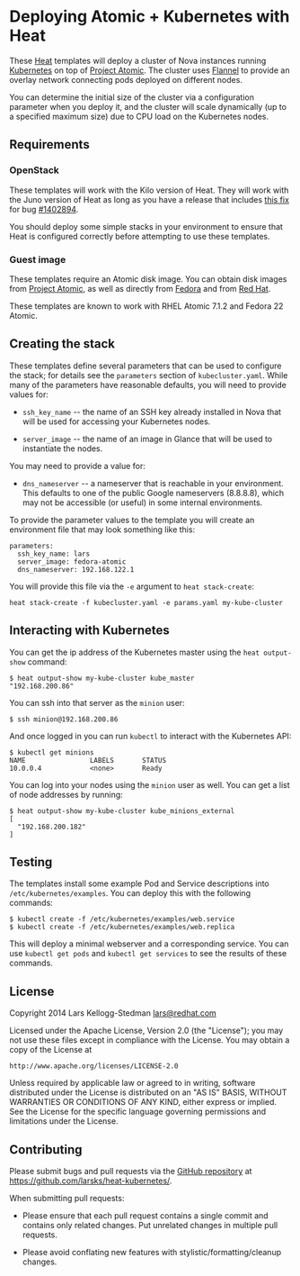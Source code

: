 Deploying Atomic + Kubernetes with Heat
=======================================

These [Heat][] templates will deploy a cluster of Nova instances
running [Kubernetes][] on top of [Project Atomic][].  The cluster uses
[Flannel][] to provide an overlay network connecting pods deployed on
different nodes.

You can determine the initial size of the cluster via a configuration
parameter when you deploy it, and the cluster will scale dynamically
(up to a specified maximum size) due to CPU load on the Kubernetes
nodes.

[heat]: https://wiki.openstack.org/wiki/Heat
[kubernetes]: https://github.com/GoogleCloudPlatform/kubernetes
[project atomic]: http://www.projectatomic.io/
[flannel]: https://github.com/coreos/flannel

## Requirements

### OpenStack

These templates will work with the Kilo version of Heat.
They will work with the Juno version of Heat as long as you have a
release that includes [this fix][] for bug [#1402894][].

[this fix]: https://review.openstack.org/#/c/182446/
[#1402894]: https://bugs.launchpad.net/heat/+bug/1402894

You should deploy some simple stacks in your environment to ensure
that Heat is configured correctly before attempting to use these
templates.

### Guest image

These templates require an Atomic disk image.  You can obtain disk
images from [Project Atomic][], as well as directly from [Fedora][]
and from [Red Hat][].

[fedora]: https://getfedora.org/en/cloud/download/atomic.html
[red hat]: https://access.redhat.com/articles/rhel-atomic-getting-started

These templates are known to work with RHEL Atomic 7.1.2 and Fedora 22
Atomic.

## Creating the stack

These templates define several parameters that can be used to
configure the stack; for details see the `parameters` section of
`kubecluster.yaml`.  While many of the parameters have reasonable
defaults, you will need to provide values for:

- `ssh_key_name` -- the name of an SSH key already installed in Nova
  that will be used for accessing your Kubernetes nodes.

- `server_image` -- the name of an image in Glance that will be used
  to instantiate the nodes.

You may need to provide a value for:

- `dns_nameserver` -- a nameserver that is reachable in your
  environment.  This defaults to one of the public Google nameservers
  (8.8.8.8), which may not be accessible (or useful) in some internal
  environments.

To provide the parameter values to the template you will create an
environment file that may look something like this:

    parameters:
      ssh_key_name: lars
      server_image: fedora-atomic
      dns_nameserver: 192.168.122.1

You will provide this file via the `-e` argument to `heat
stack-create`:

    heat stack-create -f kubecluster.yaml -e params.yaml my-kube-cluster

## Interacting with Kubernetes

You can get the ip address of the Kubernetes master using the `heat
output-show` command:

    $ heat output-show my-kube-cluster kube_master
    "192.168.200.86"

You can ssh into that server as the `minion` user:

    $ ssh minion@192.168.200.86

And once logged in you can run `kubectl` to interact with the
Kubernetes API:

    $ kubectl get minions
    NAME                LABELS       STATUS
    10.0.0.4            <none>       Ready

You can log into your nodes using the `minion` user as well.  You
can get a list of node addresses by running:

    $ heat output-show my-kube-cluster kube_minions_external
    [
      "192.168.200.182"
    ]

## Testing

The templates install some example Pod and Service descriptions into
`/etc/kubernetes/examples`.  You can deploy this with the following
commands:

    $ kubectl create -f /etc/kubernetes/examples/web.service
    $ kubectl create -f /etc/kubernetes/examples/web.replica

This will deploy a minimal webserver and a corresponding service.  You
can use `kubectl get pods` and `kubectl get services` to see the
results of these commands.

## License

Copyright 2014 Lars Kellogg-Stedman <lars@redhat.com>

Licensed under the Apache License, Version 2.0 (the "License");
you may not use these files except in compliance with the License.
You may obtain a copy of the License at

    http://www.apache.org/licenses/LICENSE-2.0

Unless required by applicable law or agreed to in writing, software
distributed under the License is distributed on an "AS IS" BASIS,
WITHOUT WARRANTIES OR CONDITIONS OF ANY KIND, either express or implied.
See the License for the specific language governing permissions and
limitations under the License.

## Contributing

Please submit bugs and pull requests via the [GitHub repository][] at
https://github.com/larsks/heat-kubernetes/.

When submitting pull requests:

- Please ensure that each pull request contains a single commit and
  contains only related changes.  Put unrelated changes in multiple
  pull requests.

- Please avoid conflating new features with
  stylistic/formatting/cleanup changes.

[github repository]: https://github.com/larsks/heat-kubernetes/

